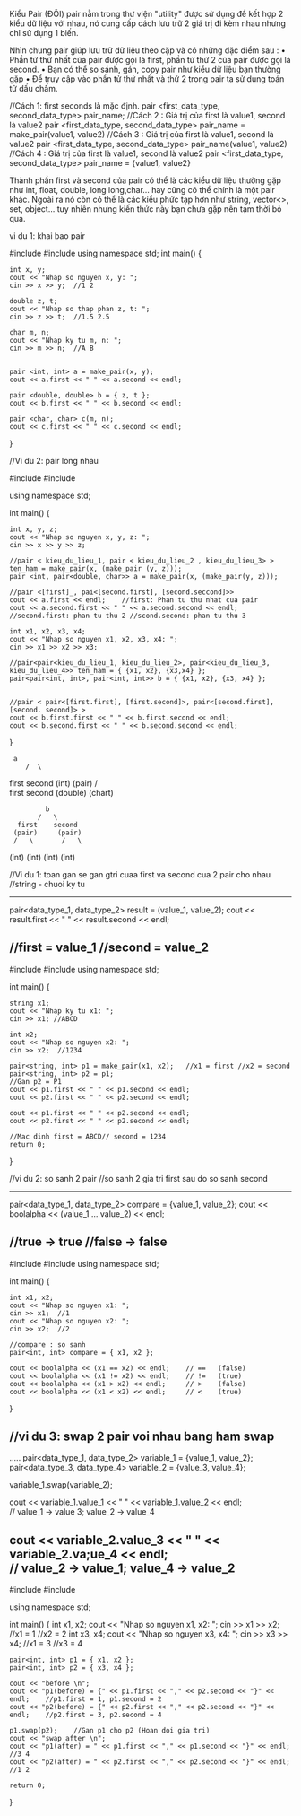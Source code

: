 Kiểu Pair (ĐÔI)
pair nằm trong thư viện "utility" được sử dụng để kết hợp 2 kiểu dữ liệu với nhau, 
nó cung cấp cách lưu trữ 2 giá trị đi kèm nhau nhưng chỉ sử dụng 1 biến.

Nhìn chung pair giúp lưu trữ dữ liệu theo cặp và có những đặc điểm sau : 
•	Phần tử thứ nhất của pair được gọi là first, phần tử thứ 2 của pair được gọi là second.
•	Bạn có thể so sánh, gán, copy pair như kiểu dữ liệu bạn thường gặp
•	Để truy cập vào phần tử thứ nhất và thứ 2 trong pair ta sử dụng toán tử dấu chấm.

//Cách 1: first seconds là mặc định.
pair <first_data_type, second_data_type> pair_name;
//Cách 2 : Giá trị của first là value1, second là value2
pair <first_data_type, second_data_type> pair_name = make_pair(value1, value2)
//Cách 3 : Giá trị của first là value1, second là value2
pair <first_data_type, second_data_type> pair_name(value1, value2)
//Cách 4 : Giá trị của first là value1, second là value2
pair <first_data_type, second_data_type> pair_name = {value1, value2}

Thành phần first và second của pair có thể là các kiểu dữ liệu thường gặp như int, float, double, long long,char... 
hay cũng có thể chính là một pair khác. Ngoài ra nó còn có thể là các kiểu phức tạp hơn như string, vector<>, set, object... 
tuy nhiên nhưng kiến thức này bạn chưa gặp nên tạm thời bỏ qua.

vi du 1: khai bao pair

#include <iostream>
#include <utility>
using namespace std;
int main() {

	int x, y;
	cout << "Nhap so nguyen x, y: ";
 	cin >> x >> y;	//1 2

	double z, t;
	cout << "Nhap so thap phan z, t: ";
	cin >> z >> t;	//1.5 2.5

	char m, n;
	cout << "Nhap ky tu m, n: ";
	cin >> m >> n;	//A B


	pair <int, int> a = make_pair(x, y);
	cout << a.first << " " << a.second << endl;

	pair <double, double> b = { z, t };
	cout << b.first << " " << b.second << endl;

	pair <char, char> c(m, n);
	cout << c.first << " " << c.second << endl;
}

//Vi du 2: pair long nhau

#include <iostream>
#include <utility>

using namespace std;

int main() {

	int x, y, z;
	cout << "Nhap so nguyen x, y, z: ";
	cin >> x >> y >> z;

	//pair < kieu_du_lieu_1, pair < kieu_du_lieu_2 , kieu_du_lieu_3> > ten_ham = make_pair(x, (make_pair (y, z)));
	pair <int, pair<double, char>> a = make_pair(x, (make_pair(y, z)));

	//pair <[first]_, pai<[second.first], [second.seccond]>>
	cout << a.first << endl;	//first: Phan tu thu nhat cua pair
	cout << a.second.first << " " << a.second.second << endl;	//second.first: phan tu thu 2 //scond.second: phan tu thu 3

	int x1, x2, x3, x4;
	cout << "Nhap so nguyen x1, x2, x3, x4: ";
	cin >> x1 >> x2 >> x3;

	//pair<pair<kieu_du_lieu_1, kieu_du_lieu_2>, pair<kieu_du_lieu_3, kieu_du_lieu_4>> ten_ham = { {x1, x2}, {x3,x4} };
	pair<pair<int, int>, pair<int, int>> b = { {x1, x2}, {x3, x4} };


	//pair < pair<[first.first], [first.second]>, pair<[second.first], [second. second]> >
	cout << b.first.first << " " << b.first.second << endl; 
	cout << b.second.first << " " << b.second.second << endl;
}

 	 a
        /  \
   first   second
   (int)   (pair)
           /    \
       first   second
      (double) (chart)

             b
           /   \
      first    second
     (pair)     (pair)
     /   \       /   \
(int)   (int)  (int)  (int)


//Vi du 1: toan gan se gan gtri cuaa first va second cua 2 pair cho nhau
//string - chuoi ky tu

----------------------------------------------------------------------------
pair<data_type_1, data_type_2> result = (value_1, value_2);
cout << result.first << "  " << result.second << endl;

//first = value_1
//second = value_2
----------------------------------------------------------------------------

#include <iostream>
#include <utility>
using namespace std;

int main() {

	string x1;
	cout << "Nhap ky tu x1: ";
	cin >> x1; //ABCD
 
	int x2;
	cout << "Nhap so nguyen x2: ";
	cin >> x2;	//1234

	pair<string, int> p1 = make_pair(x1, x2);	//x1 = first //x2 = second	
	pair<string, int> p2 = p1;	
	//Gan p2 = P1  
	cout << p1.first << " " << p1.second << endl;
	cout << p2.first << " " << p2.second << endl;

	cout << p1.first << " " << p2.second << endl;	
	cout << p2.first << " " << p2.second << endl;
	
	//Mac dinh first = ABCD// second = 1234
	return 0;
}


//vi du 2: so sanh 2 pair 
//so sanh 2 gia tri first sau do so sanh second

---------------------------------------------------------------
pair<data_type_1, data_type_2> compare = {value_1, value_2};
cout << boolalpha << (value_1 ... value_2) << endl;

//true -> true
//false -> false
---------------------------------------------------------------

#include <iostream>
#include <utility>
using namespace std;

int main() {

	int x1, x2;
	cout << "Nhap so nguyen x1: ";
	cin >> x1;	//1
	cout << "Nhap so nguyen x2: ";
	cin >> x2;	//2

	//compare : so sanh
	pair<int, int> compare = { x1, x2 };

	cout << boolalpha << (x1 == x2) << endl;	// ==	(false)
	cout << boolalpha << (x1 != x2) << endl;	// !=	(true)	
	cout << boolalpha << (x1 > x2) << endl;		// >	(false)
	cout << boolalpha << (x1 < x2) << endl;		// <	(true)
}



//vi du 3: swap 2 pair voi nhau bang ham swap
---------------------------------------------------------------
.....
pair<data_type_1, data_type_2> variable_1 = {value_1, value_2};
pair<data_type_3, data_type_4> variable_2 = {value_3, value_4};

variable_1.swap(variable_2);

cout << variable_1.value_1 << " " << variable_1.value_2 << endl;	
// value_1 -> value 3; value_2 -> value_4

cout << variable_2.value_3 << " " << variable_2.va;ue_4 << endl;	
// value_2 -> value_1; value_4 -> value_2
---------------------------------------------------------------
#include <iostream>
#include <utility>

using namespace std;

int main() {
	int x1, x2;
	cout << "Nhap so nguyen x1, x2: ";
	cin >> x1 >> x2;	//x1 = 1 //x2 = 2
	int x3, x4;
	cout << "Nhap so nguyen x3, x4: ";
	cin >> x3 >> x4;	//x1 = 3 //x3 = 4

	pair<int, int> p1 = { x1, x2 };
	pair<int, int> p2 = { x3, x4 };

	cout << "before \n";
	cout << "p1(before) = {" << p1.first << "," << p2.second << "}" << endl;	//p1.first = 1, p1.second = 2
	cout << "p2(before) = {" << p2.first << "," << p2.second << "}" << endl;	//p2.first = 3, p2.second = 4

	p1.swap(p2);	//Gan p1 cho p2 (Hoan doi gia tri)
	cout << "swap after \n";	
	cout << "p1(after) = " << p1.first << "," << p1.second << "}" << endl;	//3 4
	cout << "p2(after) = " << p2.first << "," << p2.second << "}" << endl;	//1 2

	return 0;
}



